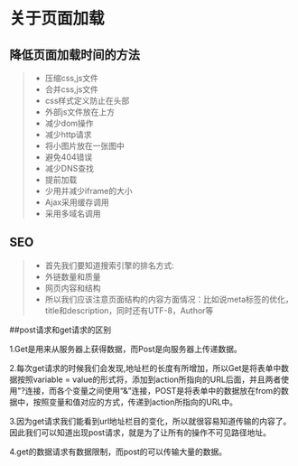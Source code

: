 # 关于页面加载

## 降低页面加载时间的方法

> * 压缩css,js文件
> * 合并css,js文件
> * css样式定义防止在头部
> * 外部js文件放在</body>上方
> * 减少dom操作
> * 减少http请求
> * 将小图片放在一张图中
> * 避免404错误
> * 减少DNS查找
> * 提前加载
> * 少用并减少iframe的大小
> * Ajax采用缓存调用
> * 采用多域名调用

## SEO

> * 首先我们要知道搜索引擎的排名方式:
  > * 外链数量和质量
  > * 网页内容和结构
> * 所以我们应该注意页面结构的内容方面情况：比如说meta标签的优化，title和description，同时还有UTF-8，Author等

##post请求和get请求的区别

1.Get是用来从服务器上获得数据，而Post是向服务器上传递数据。

2.每次get请求的时候我们会发现,地址栏的长度有所增加，所以Get是将表单中数据按照variable = value的形式将，添加到action所指向的URL后面，并且两者使用"?连接，而各个变量之间使用“&”连接，POST是将表单中的数据放在from的数据中，按照变量和值对应的方式，传递到action所指向的URL中。

3.因为get请求我们能看到url地址栏目的变化，所以就很容易知道传输的内容了。因此我们可以知道出现post请求，就是为了让所有的操作不可见路径地址。

4.get的数据请求有数据限制，而post的可以传输大量的数据。
